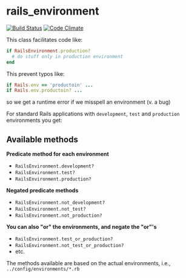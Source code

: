# rails_environment

[![Build Status](https://travis-ci.org/stevedowney/rails_environment.png)](https://travis-ci.org/stevedowney/rails_environment)
[![Code Climate](https://codeclimate.com/github/stevedowney/rails_environment.png)](https://codeclimate.com/github/stevedowney/rails_environment)

This class facilitates code like:
```ruby
if RailsEnvironment.production?
  # do stuff only in production environment
end
```

This prevent typos like:

```ruby
if Rails.env == 'productoin' ...
if Rails.env.productoin? ...
```
so we get a runtime error if we misspell an environment (v. a bug)

For standard Rails applications with `development`, `test` and `production` environments you get:

## Available methods

**Predicate method for each environment**

* `RailsEnvironment.development?`
* `RailsEnvironment.test?`
* `RailsEnvironment.production?`

**Negated predicate methods**

* `RailsEnvironment.not_development?`
* `RailsEnvironment.not_test?`
* `RailsEnvironment.not_production?`

**You can also "or" the environments, and negate the "or"'s**

* `RailsEnvironment.test_or_production?`
* `RailsEnvironment.not_test_or_production?`
* etc.

The methods available are based on the actual environments, i.e., `../config/environments/*.rb`


